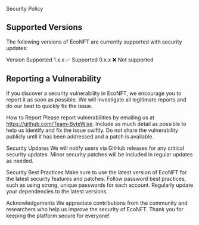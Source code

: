 Security Policy

## Supported Versions
The following versions of EcoNFT are currently supported with security updates:

Version	Supported
1.x.x	✅ Supported
0.x.x	❌ Not supported

## Reporting a Vulnerability
If you discover a security vulnerability in EcoNFT, we encourage you to report it as soon as possible. We will investigate all legitimate reports and do our best to quickly fix the issue.

How to Report
Please report vulnerabilities by emailing us at https://github.com/Team-ByteWise. Include as much detail as possible to help us identify and fix the issue swiftly.
Do not share the vulnerability publicly until it has been addressed and a patch is available.

Security Updates
We will notify users via GitHub releases for any critical security updates.
Minor security patches will be included in regular updates as needed.

Security Best Practices
Make sure to use the latest version of EcoNFT for the latest security features and patches.
Follow password best practices, such as using strong, unique passwords for each account.
Regularly update your dependencies to the latest versions.

Acknowledgements
We appreciate contributions from the community and researchers who help us improve the security of EcoNFT. Thank you for keeping the platform secure for everyone!

